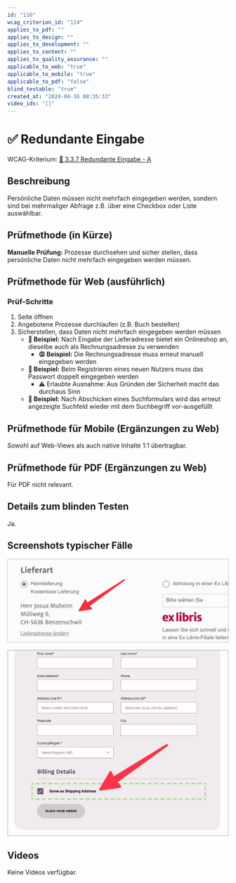 ```yaml
---
id: "116"
wcag_criterion_id: "114"
applies_to_pdf: ""
applies_to_design: ""
applies_to_development: ""
applies_to_content: ""
applies_to_quality_assurance: ""
applicable_to_web: "true"
applicable_to_mobile: "true"
applicable_to_pdf: "false"
blind_testable: "true"
created_at: "2024-04-16 08:35:33"
video_ids: "[]"
---
```


# ✅ Redundante Eingabe

WCAG-Kriterium: [📜 3.3.7 Redundante Eingabe - A](..)

## Beschreibung

Persönliche Daten müssen nicht mehrfach eingegeben werden, sondern sind bei mehrmaliger Abfrage z.B. über eine Checkbox oder Liste auswählbar.

## Prüfmethode (in Kürze)

**Manuelle Prüfung:** Prozesse durchsehen und sicher stellen, dass persönliche Daten nicht mehrfach eingegeben werden müssen.

## Prüfmethode für Web (ausführlich)

### Prüf-Schritte

1. Seite öffnen
1. Angebotene Prozesse durchlaufen (z.B. Buch bestellen)
1. Sicherstellen, dass Daten nicht mehrfach eingegeben werden müssen
    - **🙂 Beispiel:** Nach Eingabe der Lieferadresse bietet ein Onlineshop an, dieselbe auch als Rechnungsadresse zu verwenden
        - **😡 Beispiel:** Die Rechnungsadresse muss erneut manuell eingegeben werden
    - **🙂 Beispiel:** Beim Registrieren eines neuen Nutzers muss das Passwort doppelt eingegeben werden
        - ⚠️ Erlaubte Ausnahme: Aus Gründen der Sicherheit macht das durchaus Sinn
    - **🙂 Beispiel:** Nach Abschicken eines Suchformulars wird das erneut angezeigte Suchfeld wieder mit dem Suchbegriff vor-ausgefüllt

## Prüfmethode für Mobile (Ergänzungen zu Web)

Sowohl auf Web-Views als auch native Inhalte 1:1 übertragbar.

## Prüfmethode für PDF (Ergänzungen zu Web)

Für PDF nicht relevant.

## Details zum blinden Testen

Ja.

## Screenshots typischer Fälle

![Lieferadresse wird als Rechnungsadresse übernommen (und kann aber natürlich auf Wunsch geändert werden)](images/lieferadresse-wird-als-rechnungsadresse-bernommen.png)

![Option, die Lieferadresse als Rechnungsadresse zu übernehmen](images/option-die-lieferadresse-als-rechnungsadresse-zu-bernehmen.png)

## Videos

Keine Videos verfügbar.
